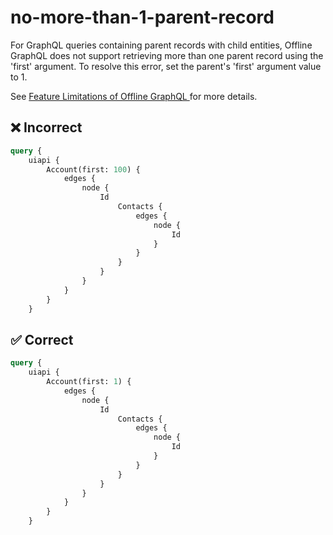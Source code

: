 # no-more-than-1-parent-record

For GraphQL queries containing parent records with child entities, Offline GraphQL does not support retrieving more than one parent record using the 'first' argument. To resolve this error, set the parent's 'first' argument value to 1.

See [Feature Limitations of Offline GraphQL
](https://developer.salesforce.com/docs/atlas.en-us.mobile_offline.meta/mobile_offline/use_graphql_limitations.htm) for more details.

## ❌ Incorrect

```GraphQL
query {
    uiapi {
        Account(first: 100) {
            edges {
                node {
                    Id
                        Contacts {
                            edges {
                                node {
                                    Id
                                }
                            }
                        }
                    }
                }
            }
        }
    }

```


## ✅ Correct

```GraphQL
query {
    uiapi {
        Account(first: 1) {
            edges {
                node {
                    Id
                        Contacts {
                            edges {
                                node {
                                    Id
                                }
                            }
                        }
                    }
                }
            }
        }
    }

```